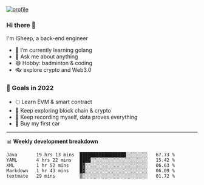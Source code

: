[![profile](http://img.codelin.xyz/hello-im-isheep.svg)](https://www.calligrapher.ai/)

### Hi there 🐏

I'm ISheep, a back-end engineer

- 🔭 I’m currently learning golang
- 💬 Ask me about anything
- 😄 Hobby: badminton & coding
- 👓 explore crypto and Web3.0

### 🚀 Goals in 2022
+ 🌕 Learn EVM & smart contract
+ 🤔 Keep exploring block chain & crypto
+ 🐏 Keep recording myself, data proves everything
+ 🚗 Buy my first car

-------

📊 **Weekly development breakdown**
<!--START_SECTION:waka-->
```text
Java       19 hrs 13 mins  █████████████████░░░░░░░░   67.73 % 
YAML       4 hrs 22 mins   ████░░░░░░░░░░░░░░░░░░░░░   15.42 % 
XML        1 hr 52 mins    █▓░░░░░░░░░░░░░░░░░░░░░░░   06.63 % 
Markdown   1 hr 43 mins    █▓░░░░░░░░░░░░░░░░░░░░░░░   06.09 % 
textmate   29 mins         ▒░░░░░░░░░░░░░░░░░░░░░░░░   01.72 % 
```
<!--END_SECTION:waka-->
